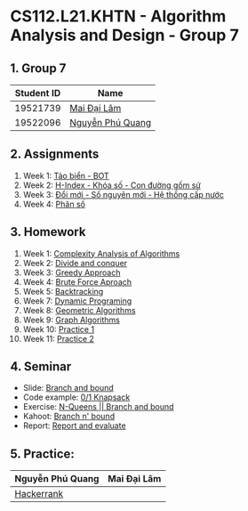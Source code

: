 # CS112.L21.KHTN - Algorithm Analysis and Design - Group 7

## 1. Group 7
| Student ID | Name |
| --- | --- |
| 19521739 | [Mai Đại Lâm](https://github.com/Kaito-Kido) |
| 19522096 | [Nguyễn Phú Quang](https://github.com/McPepperoni) |

## 2. Assignments
1. Week 1: [Tảo biển - BOT](https://github.com/McPepperoni/CS112.L21.KHTN/tree/main/Homework/Week1)
2. Week 2: [H-Index - Khóa số - Con đường gốm sứ](https://github.com/McPepperoni/CS112.L21.KHTN/tree/main/Homework/Week2)
3. Week 3: [Đổi mới - Số nguyên mới - Hệ thống cấp nước](https://github.com/McPepperoni/CS112.L21.KHTN/tree/main/Assignments/Week3)
4. Week 4: [Phân số]()

## 3. Homework
1. Week 1: [Complexity Analysis of Algorithms](https://github.com/McPepperoni/CS112.L21.KHTN/tree/main/Homework/Week1) 
2. Week 2: [Divide and conquer](https://github.com/McPepperoni/CS112.L21.KHTN/tree/main/Homework/Week2)
3. Week 3: [Greedy Approach](https://github.com/McPepperoni/CS112.L21.KHTN/tree/main/Homework/Week3)
4. Week 4: [Brute Force Aproach](https://github.com/McPepperoni/CS112.L21.KHTN/tree/main/Homework/Week4)
5. Week 5: [Backtracking](https://github.com/McPepperoni/CS112.L21.KHTN/tree/main/Homework/Week5)
6. Week 7: [Dynamic Programing](https://github.com/McPepperoni/CS112.L21.KHTN/tree/main/Homework/Week7)
7. Week 8: [Geometric Algorithms](https://github.com/McPepperoni/CS112.L21.KHTN/tree/main/Homework/Week8)
8. Week 9: [Graph Algorithms](https://github.com/McPepperoni/CS112.L21.KHTN/tree/main/Homework/Week9)
9. Week 10: [Practice 1](https://github.com/McPepperoni/CS112.L21.KHTN/tree/main/Homework/Week10)
10. Week 11: [Practice 2](https://github.com/McPepperoni/CS112.L21.KHTN/tree/main/Homework/Week11)
## 4. Seminar
- Slide: [Branch and bound](https://uithcm-my.sharepoint.com/:p:/g/personal/19522096_ms_uit_edu_vn/EcqemTVRv5xGtiNv5ozW0hsBwJe-GT9M_YCdJaCdPD0LCw?e=XNNPTa)
- Code example: [0/1 Knapsack](https://github.com/McPepperoni/CS112.L21.KHTN/tree/main/Seminar)
- Exercise: [N-Queens || Branch and bound](https://drive.google.com/drive/folders/1OtuymA9cYkc6OGFagGY5_bQpO30QUl05?usp=sharing)
- Kahoot: [Branch n' bound](https://create.kahoot.it/share/branch-n-bound/138d3fe3-6cea-43c2-adcf-5e7380a28f6d)
- Report: [Report and evaluate](https://github.com/McPepperoni/CS112.L21.KHTN/tree/main/Seminar)
## 5. Practice:
| Nguyễn Phú Quang | Mai Đại Lâm |
| --- | --- |
| [Hackerrank](https://www.hackerrank.com/handsomepharaon)|
